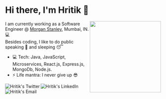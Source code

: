 # Hi there, I'm Hritik 👋
<img align='right' src="https://media.giphy.com/media/3o7qE1YN7aBOFPRw8E/giphy.gif" width="230">

I am currently working as a Software Engineer @ [Morgan Stanley](https://www.morganstanley.com/), Mumbai, IN. :computer: <br>
Besides coding, I like to do public speaking :microphone: and sleeping :sleeping:

- :computer: Tech: Java, JavaScript, Microservices, React.js, Express.js, MongoDb, Node.js.
- ⚡ Life mantra: I never give up :sunglasses:

<a href="https://twitter.com/hrit_ikkumar">
  <img align="left" alt="Hritik's Twitter" src="https://img.icons8.com/dusk/51/000000/twitter.png"/>
</a>

<a href="https://www.linkedin.com/in/hritik-kumar/">
  <img align="left" alt="Hritik's LinkedIn" src="https://img.icons8.com/dusk/51/000000/linkedin.png"/>
</a>

<a href="mailto:hritix@gmail.com">
  <img align="left" alt="Hritik's Email" src="https://img.icons8.com/dusk/51/000000/google-plus.png"/>
</a>
<!--
**hrit-ikkumar/hrit-ikkumar** is a ✨ _special_ ✨ repository because its `README.md` (this file) appears on your GitHub profile.

Here are some ideas to get you started:

- 🔭 I’m currently working on ...
- 🌱 I’m currently learning ...
- 👯 I’m looking to collaborate on ...
- 🤔 I’m looking for help with ...
- 💬 Ask me about ...
- 📫 How to reach me: ...
- 😄 Pronouns: ...
- ⚡ Fun fact: ...
-->
